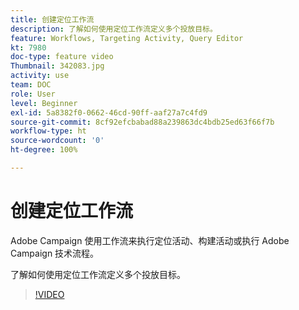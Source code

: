 ```yaml
---
title: 创建定位工作流
description: 了解如何使用定位工作流定义多个投放目标。
feature: Workflows, Targeting Activity, Query Editor
kt: 7980
doc-type: feature video
Thumbnail: 342083.jpg
activity: use
team: DOC
role: User
level: Beginner
exl-id: 5a8382f0-0662-46cd-90ff-aaf27a7c4fd9
source-git-commit: 8cf92efcbabad88a239863dc4bdb25ed63f66f7b
workflow-type: ht
source-wordcount: '0'
ht-degree: 100%

---
```



# 创建定位工作流

Adobe Campaign 使用工作流来执行定位活动、构建活动或执行 Adobe Campaign 技术流程。

了解如何使用定位工作流定义多个投放目标。

>[!VIDEO](https://video.tv.adobe.com/v/342083?quality=12)
